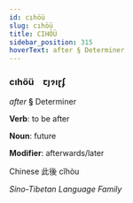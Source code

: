 ```yaml
---
id: cıhöü
slug: cıhöü
title: CIHÖÜ
sidebar_position: 315
hoverText: after § Determiner
---
```


### cıhöü&emsp;<span kind="abugida">ꞇȷɂıɽʄ</span>

*after* **§** Determiner

**Verb**: to be after

**Noun**: future

**Modifier**: afterwards/later

Chinese 此後 cǐhòu 

*Sino-Tibetan Language Family*